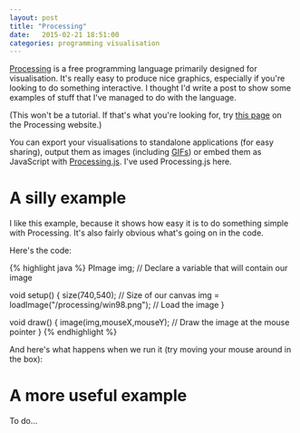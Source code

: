 ```yaml
---
layout: post
title: "Processing"
date:   2015-02-21 18:51:00
categories: programming visualisation
---
```


[Processing](https://processing.org/) is a free programming language primarily designed for visualisation. It's really easy to produce nice graphics, especially if you're looking to do something interactive. I thought I'd write a post to show some examples of stuff that I've managed to do with the language. 

(This won't be a tutorial. If that's what you're looking for, try [this page](https://processing.org/tutorials/) on the Processing website.)

You can export your visualisations to standalone applications (for easy sharing), output them as images (including [GIFs](http://extrapixel.github.io/gif-animation/)) or embed them as JavaScript with [Processing.js](http://processingjs.org/). I've used Processing.js here. 

# A silly example

I like this example, because it shows how easy it is to do something simple with Processing. It's also fairly obvious what's going on in the code. 

Here's the code:

{% highlight java %}
PImage img;		// Declare a variable that will contain our image

void setup() {
  size(740,540);	// Size of our canvas
  img = loadImage("/processing/win98.png");
			// Load the image
}

void draw() {
  image(img,mouseX,mouseY);	
			// Draw the image at the mouse pointer
}
{% endhighlight %}

And here's what happens when we run it (try moving your mouse around in the box): 

<script src="/processing/processing.js"></script>
<center><canvas data-processing-sources="/processing/windows.pde"></canvas></center>

# A more useful example

To do...
